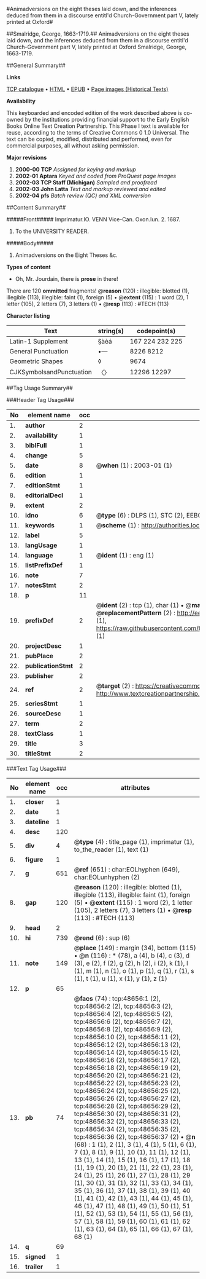 #Animadversions on the eight theses laid down, and the inferences deduced from them in a discourse entitl'd Church-Government part V, lately printed at Oxford#

##Smalridge, George, 1663-1719.##
Animadversions on the eight theses laid down, and the inferences deduced from them in a discourse entitl'd Church-Government part V, lately printed at Oxford
Smalridge, George, 1663-1719.

##General Summary##

**Links**

[TCP catalogue](http://www.ota.ox.ac.uk/tcp/)  • 
[HTML](http://tei.it.ox.ac.uk/tcp/Texts-HTML/free/A60/A60381.html)  • 
[EPUB](http://tei.it.ox.ac.uk/tcp/Texts-EPUB/free/A60/A60381.epub) • 
[Page images (Historical Texts)](https://data.historicaltexts.jisc.ac.uk/view?pubId=eebo-11760020e&pageId=eebo-11760020e-48656-1)

**Availability**

This keyboarded and encoded edition of the
	       work described above is co-owned by the institutions
	       providing financial support to the Early English Books
	       Online Text Creation Partnership. This Phase I text is
	       available for reuse, according to the terms of Creative
	       Commons 0 1.0 Universal. The text can be copied,
	       modified, distributed and performed, even for
	       commercial purposes, all without asking permission.

**Major revisions**

1. __2000-00__ __TCP__ *Assigned for keying and markup*
1. __2002-01__ __Aptara__ *Keyed and coded from ProQuest page images*
1. __2002-03__ __TCP Staff (Michigan)__ *Sampled and proofread*
1. __2002-03__ __John Latta__ *Text and markup reviewed and edited*
1. __2002-04__ __pfs__ *Batch review (QC) and XML conversion*

##Content Summary##

#####Front#####
Imprimatur.IO. VENN Vice-Can. Oxon.Iun. 2. 1687.
1. To the UNIVERSITY READER.

#####Body#####

1. Animadversions on the Eight Theses &c.

**Types of content**

  * Oh, Mr. Jourdain, there is **prose** in there!

There are 120 **ommitted** fragments! 
 @__reason__ (120) : illegible: blotted (1), illegible (113), illegible: faint (1), foreign (5)  •  @__extent__ (115) : 1 word (2), 1 letter (105), 2 letters (7), 3 letters (1)  •  @__resp__ (113) : #TECH (113)

**Character listing**


|Text|string(s)|codepoint(s)|
|---|---|---|
|Latin-1 Supplement|§àèá|167 224 232 225|
|General Punctuation|•—|8226 8212|
|Geometric Shapes|◊|9674|
|CJKSymbolsandPunctuation|〈〉|12296 12297|

##Tag Usage Summary##

###Header Tag Usage###

|No|element name|occ|attributes|
|---|---|---|---|
|1.|__author__|2||
|2.|__availability__|1||
|3.|__biblFull__|1||
|4.|__change__|5||
|5.|__date__|8| @__when__ (1) : 2003-01 (1)|
|6.|__edition__|1||
|7.|__editionStmt__|1||
|8.|__editorialDecl__|1||
|9.|__extent__|2||
|10.|__idno__|6| @__type__ (6) : DLPS (1), STC (2), EEBO-CITATION (1), OCLC (1), VID (1)|
|11.|__keywords__|1| @__scheme__ (1) : http://authorities.loc.gov/ (1)|
|12.|__label__|5||
|13.|__langUsage__|1||
|14.|__language__|1| @__ident__ (1) : eng (1)|
|15.|__listPrefixDef__|1||
|16.|__note__|7||
|17.|__notesStmt__|2||
|18.|__p__|11||
|19.|__prefixDef__|2| @__ident__ (2) : tcp (1), char (1)  •  @__matchPattern__ (2) : ([0-9\-]+):([0-9IVX]+) (1), (.+) (1)  •  @__replacementPattern__ (2) : http://eebo.chadwyck.com/downloadtiff?vid=$1&page=$2 (1), https://raw.githubusercontent.com/textcreationpartnership/Texts/master/tcpchars.xml#$1 (1)|
|20.|__projectDesc__|1||
|21.|__pubPlace__|2||
|22.|__publicationStmt__|2||
|23.|__publisher__|2||
|24.|__ref__|2| @__target__ (2) : https://creativecommons.org/publicdomain/zero/1.0/ (1), http://www.textcreationpartnership.org/docs/. (1)|
|25.|__seriesStmt__|1||
|26.|__sourceDesc__|1||
|27.|__term__|2||
|28.|__textClass__|1||
|29.|__title__|3||
|30.|__titleStmt__|2||


###Text Tag Usage###

|No|element name|occ|attributes|
|---|---|---|---|
|1.|__closer__|1||
|2.|__date__|1||
|3.|__dateline__|1||
|4.|__desc__|120||
|5.|__div__|4| @__type__ (4) : title_page (1), imprimatur (1), to_the_reader (1), text (1)|
|6.|__figure__|1||
|7.|__g__|651| @__ref__ (651) : char:EOLhyphen (649), char:EOLunhyphen (2)|
|8.|__gap__|120| @__reason__ (120) : illegible: blotted (1), illegible (113), illegible: faint (1), foreign (5)  •  @__extent__ (115) : 1 word (2), 1 letter (105), 2 letters (7), 3 letters (1)  •  @__resp__ (113) : #TECH (113)|
|9.|__head__|2||
|10.|__hi__|739| @__rend__ (6) : sup (6)|
|11.|__note__|149| @__place__ (149) : margin (34), bottom (115)  •  @__n__ (116) : * (78), a (4), b (4), c (3), d (3), e (2), f (2), g (2), h (2), i (2), k (1), l (1), m (1), n (1), o (1), p (1), q (1), r (1), s (1), t (1), u (1), x (1), y (1), z (1)|
|12.|__p__|65||
|13.|__pb__|74| @__facs__ (74) : tcp:48656:1 (2), tcp:48656:2 (2), tcp:48656:3 (2), tcp:48656:4 (2), tcp:48656:5 (2), tcp:48656:6 (2), tcp:48656:7 (2), tcp:48656:8 (2), tcp:48656:9 (2), tcp:48656:10 (2), tcp:48656:11 (2), tcp:48656:12 (2), tcp:48656:13 (2), tcp:48656:14 (2), tcp:48656:15 (2), tcp:48656:16 (2), tcp:48656:17 (2), tcp:48656:18 (2), tcp:48656:19 (2), tcp:48656:20 (2), tcp:48656:21 (2), tcp:48656:22 (2), tcp:48656:23 (2), tcp:48656:24 (2), tcp:48656:25 (2), tcp:48656:26 (2), tcp:48656:27 (2), tcp:48656:28 (2), tcp:48656:29 (2), tcp:48656:30 (2), tcp:48656:31 (2), tcp:48656:32 (2), tcp:48656:33 (2), tcp:48656:34 (2), tcp:48656:35 (2), tcp:48656:36 (2), tcp:48656:37 (2)  •  @__n__ (68) : 1 (1), 2 (1), 3 (1), 4 (1), 5 (1), 6 (1), 7 (1), 8 (1), 9 (1), 10 (1), 11 (1), 12 (1), 13 (1), 14 (1), 15 (1), 16 (1), 17 (1), 18 (1), 19 (1), 20 (1), 21 (1), 22 (1), 23 (1), 24 (1), 25 (1), 26 (1), 27 (1), 28 (1), 29 (1), 30 (1), 31 (1), 32 (1), 33 (1), 34 (1), 35 (1), 36 (1), 37 (1), 38 (1), 39 (1), 40 (1), 41 (1), 42 (1), 43 (1), 44 (1), 45 (1), 46 (1), 47 (1), 48 (1), 49 (1), 50 (1), 51 (1), 52 (1), 53 (1), 54 (1), 55 (1), 56 (1), 57 (1), 58 (1), 59 (1), 60 (1), 61 (1), 62 (1), 63 (1), 64 (1), 65 (1), 66 (1), 67 (1), 68 (1)|
|14.|__q__|69||
|15.|__signed__|1||
|16.|__trailer__|1||
